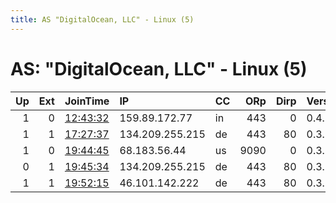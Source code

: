 ```yaml
---
title: AS "DigitalOcean, LLC" - Linux (5)
---
```


# AS: "DigitalOcean, LLC" - Linux (5)

|   Up |   Ext | JoinTime                                                                                            | IP              | CC   |   ORp |   Dirp | Version   | Contact         | Nickname   |   eFamMembers |
|-----:|------:|:----------------------------------------------------------------------------------------------------|:----------------|:-----|------:|-------:|:----------|:----------------|:-----------|--------------:|
|    1 |     0 | [12:43:32](https://metrics.torproject.org/rs.html#details/54E3BB11B5EE27BCC07B4E4A2046FA07B9CE7C18) | 159.89.172.77   | in   |   443 |      0 | 0.4.2.7   | weblon@itor.com | welontor   |             1 |
|    1 |     1 | [17:27:37](https://metrics.torproject.org/rs.html#details/CAF96035CFC8306AD12A35ABD43CFFAEFE695408) | 134.209.255.215 | de   |   443 |     80 | 0.3.5.12  | None            | zibahost3  |             1 |
|    1 |     0 | [19:44:45](https://metrics.torproject.org/rs.html#details/8F68A2FEDC33252089D79636FDDE3C73C2AE54AC) | 68.183.56.44    | us   |  9090 |      0 | 0.3.5.12  | None            | p3ten4teen |             1 |
|    0 |     1 | [19:45:34](https://metrics.torproject.org/rs.html#details/97753D319D608FA0BD6C6EA035343C7CEDAE0DC7) | 134.209.255.215 | de   |   443 |     80 | 0.3.5.12  | None            | zibahost   |             1 |
|    1 |     1 | [19:52:15](https://metrics.torproject.org/rs.html#details/8FC2162D543F2CDB3E9785E19E2BA83062994591) | 46.101.142.222  | de   |   443 |     80 | 0.3.5.10  | None            | zibahost2  |             1 |
